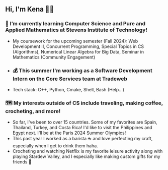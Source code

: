 ## Hi, I'm Kena 👩‍💻
### 🌱 I’m currently learning Computer Science and Pure and Applied Mathematics at Stevens Institute of Technology!
- My coursework for the upcoming semester (Fall 2024): Web Development II, Concurrent Programming, Special Topics in CS (Algorithms), Numerical Linear Algebra for Big Data, Seminar in Mathematics (Community Engagement)
- ### 💰 This summer I'm working as a Software Development Intern on the Core Services team at Tradeweb
- Tech stack: C++, Python, Cmake, Shell, Bash (Help...)
### 🗺️ My interests outside of CS include traveling, making coffee, crocheting, and more!
- So far, I've been to over 15 countries. Some of my favorites are Spain, Thailand, Turkey, and Costa Rica! I'd like to visit the Philippines and Egypt next. I'll be at the Paris 2024 Summer Olympics!
- This past year I worked as a barista ☕ and love perfecting my craft, especially when I get to drink them haha.
- Crocheting and watching Netflix is my favorite leisure activity along with playing Stardew Valley, and I especially like making custom gifts for my friends 🎁


<!--
**kenarey/kenarey** is a ✨ _special_ ✨ repository because its `README.md` (this file) appears on your GitHub profile.

Here are some ideas to get you started:

- 🔭 I’m currently working on ...
- 🌱 I’m currently learning ...
- 👯 I’m looking to collaborate on ...
- 🤔 I’m looking for help with ...
- 💬 Ask me about ...
- 📫 How to reach me: ...
- 😄 Pronouns: ...
- ⚡ Fun fact: ...
-->

